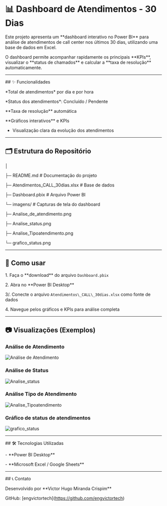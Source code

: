 # 📊 Dashboard de Atendimentos - 30 Dias



Este projeto apresenta um \*\*dashboard interativo no Power BI\*\* para análise de atendimentos de call center nos últimos 30 dias, utilizando uma base de dados em Excel.  



O dashboard permite acompanhar rapidamente os principais \*\*KPIs\*\*, visualizar o \*\*status de chamados\*\* e calcular a \*\*taxa de resolução\*\* automaticamente.



---



\## ✨ Funcionalidades



\*Total de atendimentos\* por dia e por hora    

\*Status dos atendimentos\*: Concluído / Pendente  

 \*\*Taxa de resolução\*\* automática  

 \*\*Gráficos interativos\*\* e KPIs  

- Visualização clara da evolução dos atendimentos  



---



## 🗂 Estrutura do Repositório



│

├─ README.md # Documentação do projeto

├─ Atendimentos\_CALL\_30dias.xlsx # Base de dados

├─ Dashboard.pbix # Arquivo Power BI

└─ imagens/ # Capturas de tela do dashboard

├─ Analise\_de\_atendimento.png

├─ Analise\_status.png

├─ Analise\_Tipoatendimento.png

└─ grafico\_status.png



---



## 🚀 Como usar



1\. Faça o \*\*download\*\* do arquivo `Dashboard.pbix`  

2\. Abra no \*\*Power BI Desktop\*\*  

3/. Conecte o arquivo `Atendimentos\_CALL\_30dias.xlsx` como fonte de dados  

4\. Navegue pelos gráficos e KPIs para análise completa  



---



## 📷 Visualizações (Exemplos)



### Análise de Atendimento

![Análise de Atendimento](images/Analise\_de\_atendimento.png)



### Análise de Status

![Analise\_status](images/Analise\_status.png)



### Análise Tipo de Atendimento

![Analise\_Tipoatendimento](images/Analise\_Tipoatendimento.png)



### Gráfico de status de atendimentos

![grafico\_status](images/grafico\_status.png)



---



\## 🛠 Tecnologias Utilizadas



\- \*\*Power BI Desktop\*\*  

\- \*\*Microsoft Excel / Google Sheets\*\*  



---



\## 📞 Contato



Desenvolvido por \*\*Victor Hugo Miranda Crispim\*\*  

GitHub: \[engvictortech](https://github.com/engvictortech)



